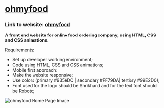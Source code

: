 # [ohmyfood](https://ssaba96.github.io/OhMyFood/)

### Link to website: [ohmyfood](https://ssaba96.github.io/OhMyFood/)

**A front end website for online food ordering company, using HTML, CSS and CSS animations.**

Requirements:

- Set up developer working environment;
- Code using HTML, CSS and CSS animations;
- Mobile first approach;
- Make the website responsive;
- Use colors (primary #9356DC | secondary #FF79DA| tertiary #99E2D0);
- Font used for the logo should be Shrikhand and for the text font should be Roboto;
	
![ohmyfood Home Page Image](https://i.imgur.com/55g059v.png)
